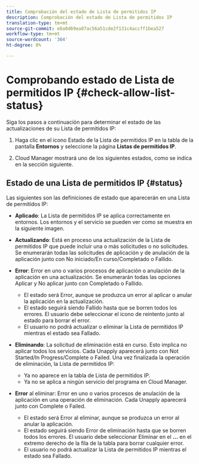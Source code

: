 ```yaml
---
title: Comprobación del estado de Lista de permitidos IP
description: Comprobación del estado de Lista de permitidos IP
translation-type: tm+mt
source-git-commit: e6a8d69ea87ac56a51cde2f131c4accff1bea527
workflow-type: tm+mt
source-wordcount: '364'
ht-degree: 0%

---
```



# Comprobando estado de Lista de permitidos IP {#check-allow-list-status}

Siga los pasos a continuación para determinar el estado de las actualizaciones de su Lista de permitidos IP:

1. Haga clic en el icono Estado de la Lista de permitidos IP en la tabla de la pantalla **Entornos** y seleccione la página **Listas de permitidos IP**.

1. Cloud Manager mostrará uno de los siguientes estados, como se indica en la sección siguiente.

## Estado de una Lista de permitidos IP {#status}

Las siguientes son las definiciones de estado que aparecerán en una Lista de permitidos IP:

* **Aplicado**: La Lista de permitidos IP se aplica correctamente en entornos.  Los entornos y el servicio se pueden ver como se muestra en la siguiente imagen.

* **Actualizando**: Está en proceso una actualización de la Lista de permitidos IP que puede incluir una o más solicitudes o no solicitudes. Se enumerarán todas las solicitudes de aplicación y de anulación de la aplicación junto con No iniciado/En curso/Completado o Fallido.

* **Error**: Error en uno o varios procesos de aplicación o anulación de la aplicación en una actualización. Se enumerarán todas las opciones Aplicar y No aplicar junto con Completado o Fallido.
   * El estado será Error, aunque se produzca un error al aplicar o anular la aplicación en la actualización.
   * El estado seguirá siendo Fallido hasta que se borren todos los errores. El usuario debe seleccionar el icono de reintento junto al estado para borrar el error.
   * El usuario no podrá actualizar o eliminar la Lista de permitidos IP mientras el estado sea Fallado.

* **Eliminando**: La solicitud de eliminación está en curso. Esto implica no aplicar todos los servicios. Cada Unapply aparecerá junto con Not Started/In Progress/Complete o Failed.
Una vez finalizada la operación de eliminación, la Lista de permitidos IP:
   * Ya no aparece en la tabla de Lista de permitidos IP.
   * Ya no se aplica a ningún servicio del programa en Cloud Manager.

* **Error** al eliminar: Error en uno o varios procesos de anulación de la aplicación en una operación de eliminación. Cada Unapply aparecerá junto con Complete o Failed.

   * El estado será Error al eliminar, aunque se produzca un error al anular la aplicación.
   * El estado seguirá siendo Error de eliminación hasta que se borren todos los errores. El usuario debe seleccionar Eliminar en el **...** en el extremo derecho de la fila de la tabla para borrar cualquier error.
   * El usuario no podrá actualizar la Lista de permitidos IP mientras el estado sea Fallado.

